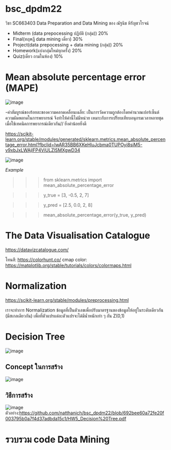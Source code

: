 # bsc_dpdm22
วิชา SC663403 Data Preparation and Data Mining ของ ณัฐนิช หิรัญชวโรจน์

- Midterm (data prepocessing ปฏิบัติ (กลุ่ม))   20%
- Final(ทฤษฎี data mining เดี่ยว)     30%
- Project(data prepocessing + data mining (กลุ่ม))   20%
- Homework(แบ่งกลุ่มใหม่ทุกครั้ง)  20% 
- Quiz(เดี่ยว ถามในห้อง)      10%

# Mean absolute percentage error (MAPE)
![image](https://user-images.githubusercontent.com/108257658/219445247-5af7b5b0-a488-4a1c-9db5-4262b35a19d6.png)

-ค่าสัมบูรณ์ของร้อยละของความคลาดเคลื่อนเฉลี่ย: เป็นการวัดความถูกต้องโดยคำนวณเปอร์เซ็นต์ความผิดพลาดในการพยากรณ์ จึงทำให้ค่านี้ไม่มีหน่วย เหมาะกับการเปรียบเทียบอนุกรมเวลาหลายชุด เมื่อใช้เทคนิคการพยากรณ์เดียวกัน// ยิ่งค่าน้อยยิ่งดี

https://scikit-learn.org/stable/modules/generated/sklearn.metrics.mean_absolute_percentage_error.html?fbclid=IwAR35BB6XKeHluJcbma0TUPOyi8siM5-v9xbJxLWAjlFP4ViULZlSMXgwD34

![image](https://user-images.githubusercontent.com/108257658/207902232-3f6452d4-97ac-48e3-9722-594f81f3c4d6.png)


$Example$
>>> from sklearn.metrics import mean_absolute_percentage_error

>>> y_true = [3, -0.5, 2, 7]

>>> y_pred = [2.5, 0.0, 2, 8]

>>> mean_absolute_percentage_error(y_true, y_pred)

# The Data Visualisation Catalogue
https://datavizcatalogue.com/

โทนสี: https://colorhunt.co/
cmap color: https://matplotlib.org/stable/tutorials/colors/colormaps.html

# Normalization
https://scikit-learn.org/stable/modules/preprocessing.html

เราจะทำการ Normalization ข้อมูลที่เป็นตัวเลขเพื่อปรับมาตรฐานของข้อมูลให้อยู่ในระดับเดียวกัน (มีสเกลเดียวกัน) เพื่อที่ตัวแปรแต่ละตัวแปรจะได้มีน้ำหนักเท่า ๆ กัน Z(0,1)

# Decision Tree
![image](https://user-images.githubusercontent.com/108257658/219439006-b4eeb69d-9a73-4aff-8d13-3ffc0716ea53.png)
## Concept ในการสร้าง 
![image](https://user-images.githubusercontent.com/108257658/219439201-ad570e00-95bb-4d71-b3fb-83d4b4886f7d.png)
## วิธีการสร้าง
![image](https://user-images.githubusercontent.com/108257658/219439581-d84e9adb-1821-47ef-b0b1-c01ed548db92.png)
ตัวอย่าง:https://github.com/natthanich/bsc_dpdm22/blob/692bee60a72fe20f003795b0a7f4d37adbda15c1/HW5_Decision%20Tree.pdf



# รวบรวม code Data Mining
